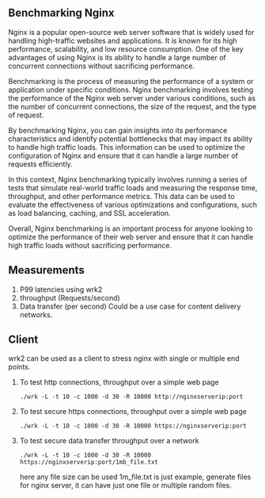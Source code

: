 Benchmarking Nginx
------------------

Nginx is a popular open-source web server software that is widely used for handling high-traffic websites and applications. It is known for its high performance, scalability, and low resource consumption. One of the key advantages of using Nginx is its ability to handle a large number of concurrent connections without sacrificing performance.

Benchmarking is the process of measuring the performance of a system or application under specific conditions. Nginx benchmarking involves testing the performance of the Nginx web server under various conditions, such as the number of concurrent connections, the size of the request, and the type of request.

By benchmarking Nginx, you can gain insights into its performance characteristics and identify potential bottlenecks that may impact its ability to handle high traffic loads. This information can be used to optimize the configuration of Nginx and ensure that it can handle a large number of requests efficiently.

In this context, Nginx benchmarking typically involves running a series of tests that simulate real-world traffic loads and measuring the response time, throughput, and other performance metrics. This data can be used to evaluate the effectiveness of various optimizations and configurations, such as load balancing, caching, and SSL acceleration.

Overall, Nginx benchmarking is an important process for anyone looking to optimize the performance of their web server and ensure that it can handle high traffic loads without sacrificing performance.

Measurements
------------

1. P99 latencies using wrk2 
2. throughput (Requests/second)
3. Data transfer (per second) Could be a use case for content delivery networks.


Client
------

wrk2 can be used as a client to stress nginx with single or multiple end points.

1. To test http connections, throughput over a simple web page

   ```./wrk -L -t 10 -c 1000 -d 30 -R 10000 http://nginxserverip:port```

2. To test secure https connections, throughput over a simple web page

   ```./wrk -L -t 10 -c 1000 -d 30 -R 10000 https://nginxserverip:port```

3. To test secure data transfer throughput over a network

   ```./wrk -L -t 10 -c 1000 -d 30 -R 10000 https://nginxserverip:port/1mb_file.txt```

	here any file size can be used 1m_file.txt is just example, generate files for
    nginx server, it can have just one file or multiple random files.

